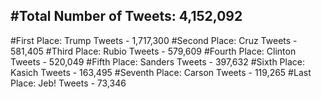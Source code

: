 #Total Number of Tweets: 4,152,092 
---
#First Place: Trump Tweets - 1,717,300
#Second Place: Cruz Tweets - 581,405
#Third Place: Rubio Tweets - 579,609
#Fourth Place: Clinton Tweets - 520,049
#Fifth Place: Sanders Tweets - 397,632
#Sixth Place: Kasich Tweets - 163,495
#Seventh Place: Carson Tweets - 119,265
#Last Place: Jeb! Tweets - 73,346
